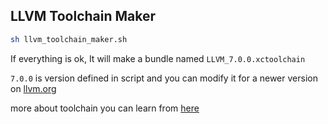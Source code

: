 ## LLVM Toolchain Maker

```bash
sh llvm_toolchain_maker.sh
```

If everything is ok, It will make a bundle named `LLVM_7.0.0.xctoolchain`

`7.0.0` is version defined in script and you can modify it for a newer version on [llvm.org](http://releases.llvm.org/download.html)

more about toolchain you can learn from [here](https://blog.lvv.me/post/2018-12-20-xcode_toolchain/)
